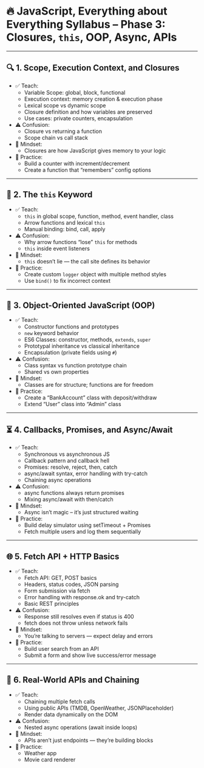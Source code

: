 # 🔥 JavaScript, Everything about Everything Syllabus – Phase 3: Closures, `this`, OOP, Async, APIs

---

## 🔍 1. Scope, Execution Context, and Closures
- ✅ Teach:
  - Variable Scope: global, block, functional
  - Execution context: memory creation & execution phase
  - Lexical scope vs dynamic scope
  - Closure definition and how variables are preserved
  - Use cases: private counters, encapsulation
- ⚠️ Confusion:
  - Closure vs returning a function
  - Scope chain vs call stack
- 🧠 Mindset:
  - Closures are how JavaScript gives memory to your logic
- 🧪 Practice:
  - Build a counter with increment/decrement
  - Create a function that “remembers” config options

---

## 🎯 2. The `this` Keyword
- ✅ Teach:
  - `this` in global scope, function, method, event handler, class
  - Arrow functions and lexical `this`
  - Manual binding: bind, call, apply
- ⚠️ Confusion:
  - Why arrow functions “lose” `this` for methods
  - `this` inside event listeners
- 🧠 Mindset:
  - `this` doesn’t lie — the call site defines its behavior
- 🧪 Practice:
  - Create custom `logger` object with multiple method styles
  - Use `bind()` to fix incorrect context

---

## 🧱 3. Object-Oriented JavaScript (OOP)
- ✅ Teach:
  - Constructor functions and prototypes
  - `new` keyword behavior
  - ES6 Classes: constructor, methods, `extends`, `super`
  - Prototypal inheritance vs classical inheritance
  - Encapsulation (private fields using `#`)
- ⚠️ Confusion:
  - Class syntax vs function prototype chain
  - Shared vs own properties
- 🧠 Mindset:
  - Classes are for structure; functions are for freedom
- 🧪 Practice:
  - Create a “BankAccount” class with deposit/withdraw
  - Extend “User” class into “Admin” class

---

## ⏳ 4. Callbacks, Promises, and Async/Await
- ✅ Teach:
  - Synchronous vs asynchronous JS
  - Callback pattern and callback hell
  - Promises: resolve, reject, then, catch
  - async/await syntax, error handling with try-catch
  - Chaining async operations
- ⚠️ Confusion:
  - async functions always return promises
  - Mixing async/await with then/catch
- 🧠 Mindset:
  - Async isn’t magic – it’s just structured waiting
- 🧪 Practice:
  - Build delay simulator using setTimeout + Promises
  - Fetch multiple users and log them sequentially

---

## 🌐 5. Fetch API + HTTP Basics
- ✅ Teach:
  - Fetch API: GET, POST basics
  - Headers, status codes, JSON parsing
  - Form submission via fetch
  - Error handling with response.ok and try-catch
  - Basic REST principles
- ⚠️ Confusion:
  - Response still resolves even if status is 400
  - fetch does not throw unless network fails
- 🧠 Mindset:
  - You’re talking to servers — expect delay and errors
- 🧪 Practice:
  - Build user search from an API
  - Submit a form and show live success/error message

---

## 📡 6. Real-World APIs and Chaining
- ✅ Teach:
  - Chaining multiple fetch calls
  - Using public APIs (TMDB, OpenWeather, JSONPlaceholder)
  - Render data dynamically on the DOM
- ⚠️ Confusion:
  - Nested async operations (await inside loops)
- 🧠 Mindset:
  - APIs aren’t just endpoints — they’re building blocks
- 🧪 Practice:
  - Weather app
  - Movie card renderer